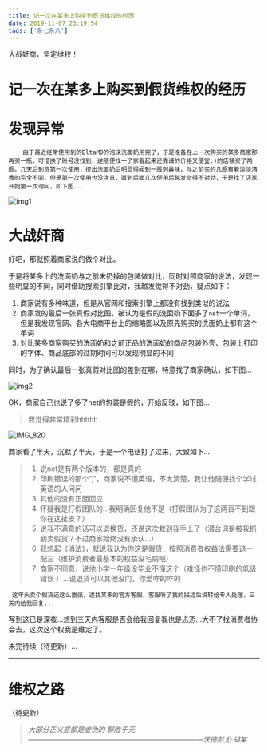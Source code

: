 ```yaml
---
title: 记一次在某多上购买到假货维权的经历
date: 2019-11-07 23:19:54
tags: ['杂七杂八']
---
```


大战奸商，坚定维权！

<!--more-->

# 记一次在某多上购买到假货维权的经历

# 发现异常

		由于最近经常使用到的EltaMD的泡沫洗面奶用完了，于是准备在上一次购买的某多商家那再买一瓶，可惜换了账号没找到，遂随便找一了家看起来还靠谱的价格又便宜:)的店铺买了两瓶。几天后到货第一次使用，挤出洗面奶后明显得闻到一股刺鼻味，与之前买的几瓶有着淡淡清香的完全不同，但是第一次使用也没注意，直到后面几次使用后越发觉得不对劲，于是找了店家开始第一次询问，如下图...

![img1](https://tva1.sinaimg.cn/large/006y8mN6ly1g8pvd2lhb5j30u05gx7q8.jpg)



# 大战奸商

好吧，那就照着商家说的做个对比。

于是将某多上的洗面奶与之前未扔掉的包装做对比，同时对照商家的说法，发现一些明显的不同，同时借助搜索引擎比对，我越发觉得不对劲，疑点如下：

1. 商家说有多种味道，但是从官网和搜索引擎上都没有找到类似的说法
2. 商家发的最后一张真假对比图，被认为是假的洗面奶下面多了`net`一个单词，但是我发现官网、各大电商平台上的缩略图以及原先购买的洗面奶上都有这个单词
3. 对比某多商家购买的洗面奶和之前正品的洗面奶的商品包装外壳、包装上打印的字体、商品底部的过期时间可以发现明显的不同

同时，为了确认最后一张真假对比图的差别在哪，特意找了商家确认，如下图...

![img2](https://tva1.sinaimg.cn/large/006y8mN6ly1g8pvmnbj95j30u035sjyn.jpg)



OK，商家自己也说了多了net的包装是假的，开始反驳，如下图...

> 我觉得非常精彩hhhhh

![IMG_820](https://tva1.sinaimg.cn/large/006y8mN6ly1g8pvpwagqmj30u04kj4j1.jpg)



商家看了半天，沉默了半天，于是一个电话打了过来，大致如下...

> 1. 说net是有两个版本的，都是真的
> 2. 印刷错误的那个","，商家说不懂英语，不太清楚，我让他随便找个学过英语的人问问
> 3. 其他的没有正面回应
> 4. 怀疑我是打假团队的...我明确回复他不是（打假团队为了这两百不到跟你在这扯皮？）
> 5. 说我不满意的话可以退换货，还说这次栽到我手上了（潜台词是被我抓到卖假货？不过商家始终没有承认...）
> 6. 我想起《消法》，就说我认为你这是假货，按照消费者权益法需要退一配三（维护消费者最基本的权益没毛病吧）
> 7. 商家不同意，说他小学一年级没毕业不懂这个（难怪也不懂印刷的低级错误 ）...说退货可以其他没门，你爱咋的咋的

	 这年头卖个假货还这么嚣张，遂找某多的官方客服，客服听了我的描述后说转给专人处理，三天内给我回复...



写到这已是深夜...想到三天内客服是否会给我回复我也是忐忑...大不了找消费者协会去，这次这个权我是维定了。

未完待续（待更新）...

----



# 维权之路

（待更新）













> *大部分正义感都是虚伪的 聊胜于无   —————————————————————————沃德彭尤·胡某*